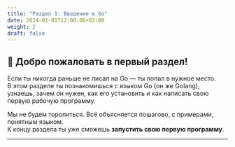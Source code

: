```yaml
---
title: "Раздел 1: Введение в Go"
date: 2024-01-01T12:00:00+03:00
weight: 2
draft: false
---
```


## 👋 Добро пожаловать в первый раздел!

Если ты никогда раньше не писал на Go — ты попал в нужное место.  
В этом разделе ты познакомишься с языком Go (он же Golang), узнаешь, зачем он нужен, как его установить и как написать свою первую рабочую программу.

Мы не будем торопиться. Всё объясняется пошагово, с примерами, понятным языком.  
К концу раздела ты уже сможешь **запустить свою первую программу**.

---